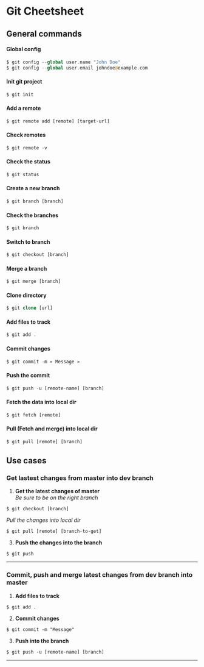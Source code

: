# Git Cheetsheet
## General commands
#### Global config
```php
$ git config --global user.name "John Doe"
$ git config --global user.email johndoe@example.com
```
#### Init git project
```php
$ git init
```
#### Add a remote
```php
$ git remote add [remote] [target-url]
```
#### Check remotes
```php
$ git remote -v
```
#### Check the status
```php
$ git status
```
#### Create a new branch
```php
$ git branch [branch]
```
#### Check the branches
```php
$ git branch
```
#### Switch to branch
```php
$ git checkout [branch]
```
#### Merge a branch
```php
$ git merge [branch]
```
#### Clone directory
```php
$ git clone [url]
```
#### Add files to track
```php
$ git add .
```
#### Commit changes
```php
$ git commit -m « Message »
```
#### Push the commit
```php
$ git push -u [remote-name] [branch]
```
#### Fetch the data into local dir
```php
$ git fetch [remote]
```
#### Pull (Fetch and merge) into local dir
```php
$ git pull [remote] [branch]
```

## Use cases
### Get lastest changes from master into dev branch
1. **Get the latest changes of master**  
*Be sure to be on the right branch*  
```
$ git checkout [branch]
```  
*Pull the changes into local dir*  
```
$ git pull [remote] [branch-to-get]
```

3. **Push the changes into the branch**  
```
$ git push
```

----

### Commit, push and merge latest changes from dev branch into master
1. **Add files to track**  
```
$ git add .
```

2. **Commit changes**  
```
$ git commit -m "Message"
```

3. **Push into the branch**  
```
$ git push -u [remote-name] [branch]
```

----
